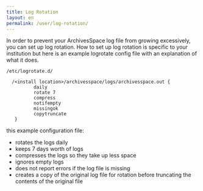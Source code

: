 ```yaml
---
title: Log Rotation
layout: en
permalink: /user/log-rotation/
---
```

In order to prevent your ArchivesSpace log file from growing excessively, you can set up log rotation. How to set up log rotation is specific to your institution but here is an example logrotate config file with an explanation of what it does. 

`/etc/logrotate.d/`

````
  /<install location>/archivesspace/logs/archivesspace.out {
          daily
          rotate 7
          compress
          notifempty
          missingok
          copytruncate
   }
   ````
   this example configuration file:
   * rotates the logs daily
   * keeps 7 days worth of logs
   * compresses the logs so they take up less space
   * ignores empty logs
   * does not report errors if the log file is missing
   * creates a copy of the original log file for rotation before truncating the contents of the original file
